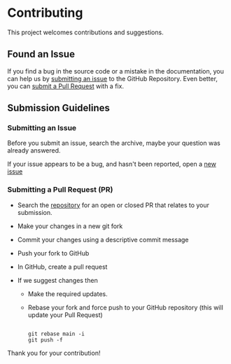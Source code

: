 # Contributing

This project welcomes contributions and suggestions.

## Found an Issue

If you find a bug in the source code or a mistake in the documentation, you can help us by [submitting an issue](#submit-issue) to the GitHub Repository. Even better, you can [submit a Pull Request](#submit-pr) with a fix.

## Submission Guidelines

### Submitting an Issue

Before you submit an issue, search the archive, maybe your question was already answered.

If your issue appears to be a bug, and hasn't been reported, open a [new issue](../../../issues)

### Submitting a Pull Request (PR)

- Search the [repository](../../../pulls) for an open or closed PR that relates to your submission.

- Make your changes in a new git fork
- Commit your changes using a descriptive commit message
- Push your fork to GitHub
- In GitHub, create a pull request
- If we suggest changes then
  - Make the required updates.
  - Rebase your fork and force push to your GitHub repository (this will update your Pull Request)

    ```shell

    git rebase main -i
    git push -f

    ```

Thank you for your contribution!

